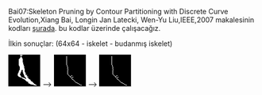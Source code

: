 Bai07:Skeleton Pruning by Contour Partitioning with Discrete Curve
Evolution,Xiang Bai, Longin Jan Latecki, Wen-Yu Liu,IEEE,2007 makalesinin
kodları [şurada](http://www.ehu.es/ccwintco/uploads/a/a0/Skeleton2Graph.zip).
bu kodlar üzerinde çalışacağız.

İlkin sonuçlar: (64x64 - iskelet - budanmış iskelet)

![64x64](https://github.com/19bal/shadow/raw/master/img/64x64.gif) --> 
![iskelet](https://github.com/19bal/shadow/raw/master/img/iskelet.gif) -->
![iskelet](https://github.com/19bal/shadow/raw/master/img/iskelet.gif)

